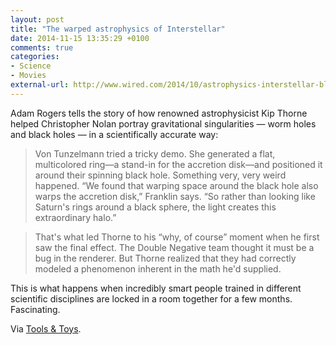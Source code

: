 ```yaml
---
layout: post
title: "The warped astrophysics of Interstellar"
date: 2014-11-15 13:35:29 +0100
comments: true
categories: 
- Science
- Movies
external-url: http://www.wired.com/2014/10/astrophysics-interstellar-black-hole/
---
```


Adam Rogers tells the story of how renowned astrophysicist Kip Thorne helped Christopher Nolan portray gravitational singularities — worm holes and black holes — in a scientifically accurate way:

> Von Tunzelmann tried a tricky demo. She generated a flat, multicolored ring—a stand-in for the accretion disk—and positioned it around their spinning black hole. Something very, very weird happened. “We found that warping space around the black hole also warps the accretion disk,” Franklin says. “So rather than looking like Saturn's rings around a black sphere, the light creates this extraordinary halo.”

> That's what led Thorne to his “why, of course” moment when he first saw the final effect. The Double Negative team thought it must be a bug in the renderer. But Thorne realized that they had correctly modeled a phenomenon inherent in the math he'd supplied.

This is what happens when incredibly smart people trained in different scientific disciplines are locked in a room together for a few months. Fascinating.

Via [Tools & Toys](http://toolsandtoys.net/editorials/comet-landings-solar-flares-and-interstellar-black-holes/).